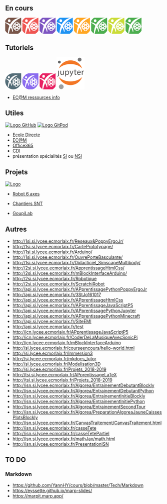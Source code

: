 ## En cours

[![Logo](./img/LogoIO-small_brown.png "TSI-NSI_2022-2023")](https://ericecmorlaix.github.io/TSI-NSI_2023-2024) 
[![Logo](./img/LogoIO-small_red.png "TSI_2022-2023")](https://ericecmorlaix.github.io/TSI_2023-2024)
[![Logo](./img/LogoIO-small_deep_purple.png "TNSI_2022-2023")](https://ericecmorlaix.github.io/TNSI_2023-2024)
[![Logo](./img/LogoIO-small_blue.png "1SI_2022-2023")](https://ericecmorlaix.github.io/1SI_2023-2024)
[![Logo](./img/LogoIO-small_orange.png "1NSI_2022-2023")](https://ericecmorlaix.github.io/1NSI_2023-2024)
[![Logo](./img/LogoIO-small_green.png "2CIT_2022-2023")](https://ericecmorlaix.github.io/2CIT_2023-2024)
[![Logo](./img/LogoIO-small_lime.png "SNT-2GT4_2022-2023")](https://ericecmorlaix.github.io/SNT-2GT5_2023-2024)
[![Logo](./img/LogoIO-small_green.png "2SI_2022-2023")](https://ericecmorlaix.github.io/2SI_2023-2024)

## Tutoriels

[![Logo](./img/LogoIO-small-blue_grey.png "AdN : Lab SI")](https://ericecmorlaix.github.io/adn-Tutoriel_lab_si/)
[![Logo](./img/LogoIO-small-Obsidian.png "AdN : Obsidian")](https://ericecmorlaix.github.io/adn-Tutoriel_Obsidian/)
[![Logo](./img/LogoIO-small_pink.png "AdN : Site Web")](https://ericecmorlaix.github.io/adn-Tutoriel_site_web/) 
[![Logo Jupyter](./img/Jupyter_logo.svg "Mes Blocs Notes")](https://ericecmorlaix.github.io/bn/)
- [EC@M ressources info](https://ec-morlaix.github.io/info/)


## Utiles

[![Logo GitHub](https://avatars.githubusercontent.com/in/15368?s=32&v=4 "GitHub")](https://github.com/)
[![Logo GitPod](https://gitpod.io/static/media/gitpod.a7ab6752.svg "GitPod")](https://gitpod.io/)

- [Ecole Directe](https://www.ecoledirecte.com)
- [EC@M](https://www.ecmorlaix.fr/)
- [Office365](https://login.microsoftonline.com/)
- [CDI](https://cdi-lycee.ecmorlaix.fr)
- présentation spécialités [SI](http://si.lycee.ecmorlaix.fr/) ou [NSI](http://si.lycee.ecmorlaix.fr/nsi)

## Projets

[![Logo](https://avatars.githubusercontent.com/in/15368?s=32&v=4 "Ce dépôt GitHub")](https://github.com/ericECmorlaix/ericECmorlaix.github.io) 

- [Robot 6 axes](https://mkx-3d.github.io/bras-6-axes/)

- [Chantiers SNT](https://ec-morlaix.github.io/chantiers_SNT/)

- [GoupiLab]()


## Autres

- http://1si.si.lycee.ecmorlaix.fr/Reseaux&PoppyErgoJr/
- http://1si.si.lycee.ecmorlaix.fr/CartePrototypage/
- http://1si.si.lycee.ecmorlaix.fr/Arduino/
- http://1si.si.lycee.ecmorlaix.fr/OuvrePorteBasculante/
- http://1si.si.lycee.ecmorlaix.fr/Didacticiel_SimscapeMultibody/
- http://2si.si.lycee.ecmorlaix.fr/ApprentissageHtmlCss/
- http://2si.si.lycee.ecmorlaix.fr/mBlockInterfaceArduino/
- http://2si.si.lycee.ecmorlaix.fr/Robotique
- http://2si.si.lycee.ecmorlaix.fr/ScratchiRobot
- http://api.si.lycee.ecmorlaix.fr/APprentissagePythonPoppyErgoJr
- http://api.si.lycee.ecmorlaix.fr/3StJo161017
- http://api.si.lycee.ecmorlaix.fr/APprentissageHtmlCss
- http://api.si.lycee.ecmorlaix.fr/APprentissageJavaScriptP5
- http://api.si.lycee.ecmorlaix.fr/APprentissagePythonJupyter
- http://api.si.lycee.ecmorlaix.fr/APprentissagePythonMinecraft
- http://api.si.lycee.ecmorlaix.fr/SiteEMI
- http://api.si.lycee.ecmorlaix.fr/test
- http://icn.lycee.ecmorlaix.fr/APprentissageJavaScriptP5
- http://icn.lycee.ecmorlaix.fr/CoderDeLaMusiqueAvecSonicPi
- http://icn.lycee.ecmorlaix.fr/mBlockInterfaceArduino
- http://si.lycee.ecmorlaix.fr/courseencours/hello-world.html
- http://si.lycee.ecmorlaix.fr/Immersion3
- http://si.lycee.ecmorlaix.fr/mkdocs_tutor
- http://si.lycee.ecmorlaix.fr/Modelisation3D
- http://si.lycee.ecmorlaix.fr/Projets_2018-2019
- http://tsi.si.lycee.ecmorlaix.fr/APprentissageLaTeX
- http://tsi.si.lycee.ecmorlaix.fr/Projets_2018-2019
- http://isn.si.lycee.ecmorlaix.fr/Algorea/EntrainementDebutantBlockly
- http://isn.si.lycee.ecmorlaix.fr/Algorea/EntrainementDebutantPython
- http://isn.si.lycee.ecmorlaix.fr/Algorea/EntrainementInitieBlockly
- http://isn.si.lycee.ecmorlaix.fr/Algorea/EntrainementInitiePython
- http://isn.si.lycee.ecmorlaix.fr/Algorea/EntrainementSecondTour
- http://isn.si.lycee.ecmorlaix.fr/Algorea/PreparationAlgoreaJauneCaissesPlotsBlockly
- http://isn.si.lycee.ecmorlaix.fr/CanvasTraitement/CanvasTraitement.html
- http://isn.si.lycee.ecmorlaix.fr/casseTete
- http://isn.si.lycee.ecmorlaix.fr/casseTetePartiel
- http://isn.si.lycee.ecmorlaix.fr/mathJax/math.html
- http://isn.si.lycee.ecmorlaix.fr/PresentationISN

## TO DO

### Markdown

- <https://github.com/YannHY/cours/blob/master/Tech/Markdown>
- <https://eyssette.github.io/marp-slides/>
- <https://marpit.marp.app/>


<!-- 
## Archives

- [1SI_2021-2022](http://si.lycee.ecmorlaix.fr/1SI_2021-2022)
- [1NSI_2021-2022](http://si.lycee.ecmorlaix.fr/1NSI_2021-2022) -->



